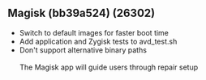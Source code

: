 ## Magisk (bb39a524) (26302)
- Switch to default images for faster boot time
- Add application and Zygisk tests to avd_test.sh
- Don't support alternative binary paths<br><br>The Magisk app will guide users through repair setup
